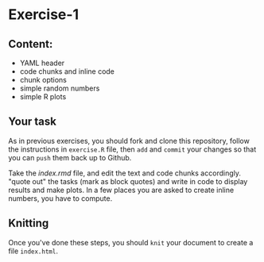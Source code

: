# Exercise-1

## Content:

* YAML header
* code chunks and inline code
* chunk options
* simple random numbers
* simple R plots

## Your task

As in previous exercises, you should fork and clone this repository,
follow the instructions in `exercise.R` file, then `add` and `commit`
your changes so that you can `push` them back up to Github.

Take the _index.rmd_ file, and edit the text and code chunks
accordingly.  "quote out" the tasks (mark as block quotes) and write
in code to display results and make plots.  In a few places you are
asked to create inline numbers, you have to compute.

## Knitting

Once you've done these steps, you should `knit` your document to
create a file `index.html`.

